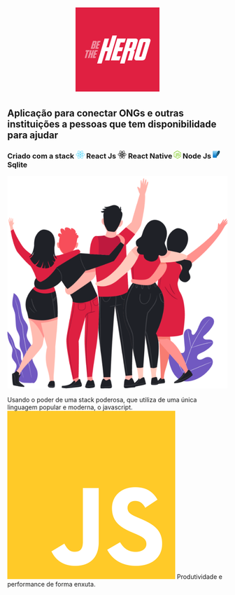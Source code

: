 <h1 align="center">
    <img src="./mobile/assets/icon.png"/>
</h1>


<h2 aling="center"> 
    Aplicação para conectar ONGs e outras   instituições a pessoas que tem disponibilidade para ajudar 
</h2>

<h3>
    Criado com a stack 
    <img src="./assets/react.png" height="18"/> React Js
    <img src="./assets/react-native.png" height="18"/> React Native
    <img src="./assets/node.png" height="18" /> Node Js
    <img src="./assets/sqlite.png" height="18" /> Sqlite
</h3>

<img src="./assets/heroes.png" aling="center" />

<p> 
    Usando o poder de uma stack poderosa, que utiliza de uma única linguagem popular e moderna, o javascript.
    <img src="./assets/js.png" />
    Produtividade e performance de forma enxuta. 
</p>
